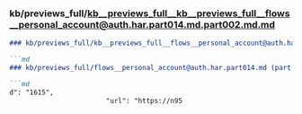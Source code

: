 ### kb/previews_full/kb__previews_full__kb__previews_full__flows__personal_account@auth.har.part014.md.part002.md.md

```md
### kb/previews_full/kb__previews_full__flows__personal_account@auth.har.part014.md.part002.md

```md
### kb/previews_full/flows__personal_account@auth.har.part014.md (part 002)

```md
d": "1615",
                        "url": "https://n95
```

```

```

```
